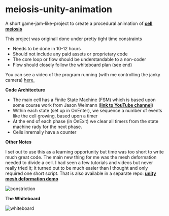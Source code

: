 # meiosis-unity-animation

A short game-jam-like-project to create a procedural animation of <a href="https://en.wikipedia.org/wiki/Meiosis"><B>cell meiosis</B></A>

This project was originall done under pretty tight time constraints 

* Needs to be done in 10-12 hours
* Should not include any paid assets or proprietary code
* The core loop or flow should be understandable to a non-coder
* Flow should closely follow the whiteboard plan (see end)

You can see a video of the program running (with me controlling the janky camera) <A HREF="https://youtu.be/OLllRb2Odls"> here.</A>

<B>Code Architecture</B>

* The main cell has a Finite State Machine (FSM) which is based upon some course work from Jason Weimann
(<a href="https://www.youtube.com/c/Unity3dCollege"><B>link to YouTube channel</B></A>)
* Within each state (set up in OnEnter), we sequence a number of events like the cell growing, based upon a timer
* At the end of each phase (in OnExit) we clear all timers from the state machine rady for the next phase.
* Cells inrernally have a counter 

<B>Other Notes</B>

I set out to use this as a learning opportunity but time was too short to write much great code. The main new thing for me was the
mesh deformation needed to divide a cell. I had seen a few tutorials and videos but never really tried it; it turned out to be much
easier than I thought and only required one short script. That is also available in a separate repo:
<A HREF="https://github.com/iangiblin/unity-mesh-deformation-demo"><B>unity mesh deformation demo</B></A>

![constriction](https://user-images.githubusercontent.com/39740472/149665977-23a8de7d-c4b4-4955-8c01-c6a5c354085e.gif)

<B>The Whiteboard</B>

![whiteboard](https://user-images.githubusercontent.com/39740472/149665988-273d8652-b4d4-4751-ae5c-f9685a8e10c6.JPG)

